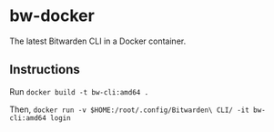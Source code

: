 # bw-docker
The latest Bitwarden CLI in a Docker container.

## Instructions
Run `docker build -t bw-cli:amd64 .`

Then, `docker run -v $HOME:/root/.config/Bitwarden\ CLI/ -it bw-cli:amd64 login`
